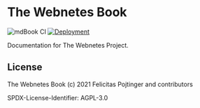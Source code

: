 # The Webnetes Book

![mdBook CI](https://github.com/alphahorizonio/webnetes-book/workflows/mdBook%20CI/badge.svg) [![Deployment](https://img.shields.io/badge/Deployment-docs.webnetes.dev-blueviolet)](https://docs.webnetes.dev/)

Documentation for The Webnetes Project.

## License

The Webnetes Book (c) 2021 Felicitas Pojtinger and contributors

SPDX-License-Identifier: AGPL-3.0
